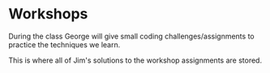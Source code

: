 # Workshops

During the class George will give small coding challenges/assignments to practice the techniques we learn. 

This is where all of Jim's solutions to the workshop assignments are stored.
